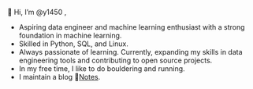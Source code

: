 👋 Hi, I’m @y1450 , 

- Aspiring data engineer and machine learning enthusiast with a strong foundation in machine learning. 
- Skilled in Python, SQL, and Linux.
- Always passionate of learning. Currently, expanding my skills in data engineering tools and contributing to open source projects.
- In my free time, I like to do bouldering and running.
- I maintain a blog 📔[Notes](https://y1450.vercel.app/).

<!---
y1450/y1450 is a ✨ special ✨ repository because its `README.md` (this file) appears on your GitHub profile.
You can click the Preview link to take a look at your changes.
--->
